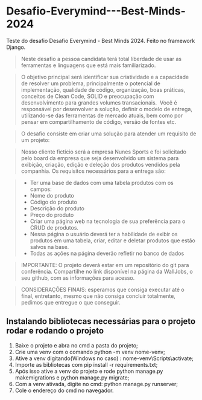 # Desafio-Everymind---Best-Minds-2024
Teste do desafio Desafio Everymind - Best Minds 2024. Feito no framework Django.

> Neste desafio a pessoa candidata terá total liberdade de usar as ferramentas e linguagens que está mais familiarizado.

> O objetivo principal será identificar sua criatividade e a capacidade de resolver um problema, principalmente o potencial de implementação, qualidade de código, organização, boas práticas, conceitos de Clean Code, SOLID e preocupação com desenvolvimento para grandes volumes transacionais. 
> Você é responsável por desenvolver a solução, definir o modelo de entrega, utilizando-se das ferramentas de mercado atuais, bem como por pensar em compartilhamento de código, versão de fontes etc.

>  O desafio consiste em criar uma solução para atender um requisito de um projeto:


> Nosso cliente fictício será a empresa Nunes Sports e foi solicitado pelo board da empresa que seja desenvolvido um sistema para exibição, criação, edição e deleção dos produtos vendidos pela companhia.
> Os requisitos necessários para a entrega são:


>* Ter uma base de dados com uma tabela produtos com os campos:
>* Nome do produto
>* Código do produto
>* Descrição do produto
>* Preço do produto
>* Criar uma página web na tecnologia de sua preferência para o CRUD de produtos.
>* Nessa página o usuário deverá ter a habilidade de exibir os produtos em uma tabela, criar, editar e deletar produtos que estão salvos na base.
>* Todas as ações na página deverão refletir no banco de dados


>IMPORTANTE: O projeto deverá estar em um repositório do git para conferência. Compartilhe no link disponível na página da WallJobs, o seu github, com as informações para acesso.

>CONSIDERAÇÕES FINAIS: esperamos que consiga executar até o final, entretanto, mesmo que não consiga concluir totalmente, pedimos que entregue o que conseguir.

## Instalando bibliotecas necessárias para o projeto rodar e rodando o projeto

1. Baixe o projeto e abra no cmd a pasta do projeto;
2. Crie uma venv com o comando python -m venv nome-venv;
3. Ative a venv digitando(Windows no caso) : nome-venv\Scripts\activate;
4. Importe as bibliotecas com pip install -r requirements.txt;
5. Após isso ative a venv do projeto e rode python manage.py makemigrations e python manage.py migrate; 
6. Com a venv ativada, digite no cmd: python manage.py runserver;
7. Cole o endereço do cmd no navegador.
